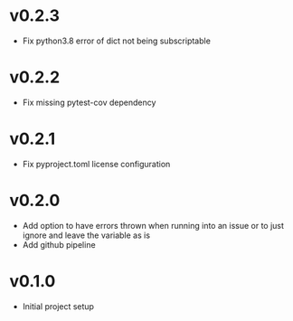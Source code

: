 # v0.2.3
- Fix python3.8 error of dict not being subscriptable

# v0.2.2
- Fix missing pytest-cov dependency

# v0.2.1
- Fix pyproject.toml license configuration

# v0.2.0 
- Add option to have errors thrown when running into an issue or to just ignore and leave the variable as is
- Add github pipeline

# v0.1.0
- Initial project setup